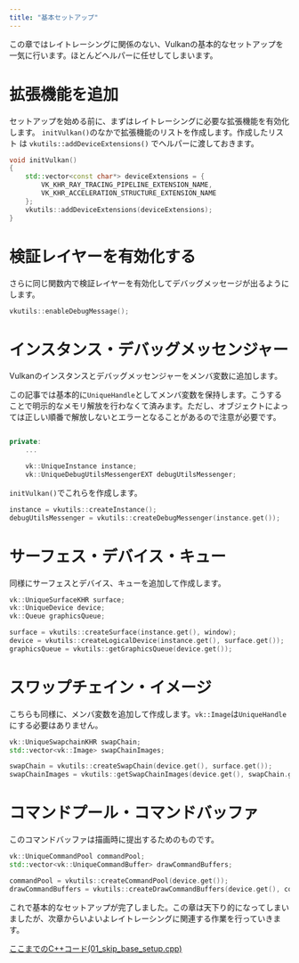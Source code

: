 ```yaml
---
title: "基本セットアップ"
---
```


この章ではレイトレーシングに関係のない、Vulkanの基本的なセットアップを一気に行います。ほとんどヘルパーに任せしてしまいます。

# 拡張機能を追加

セットアップを始める前に、まずはレイトレーシングに必要な拡張機能を有効化します。
`initVulkan()`のなかで拡張機能のリストを作成します。作成したリスト
は `vkutils::addDeviceExtensions()` でヘルパーに渡しておきます。

```cpp
void initVulkan()
{
    std::vector<const char*> deviceExtensions = {
        VK_KHR_RAY_TRACING_PIPELINE_EXTENSION_NAME,
        VK_KHR_ACCELERATION_STRUCTURE_EXTENSION_NAME
    };
    vkutils::addDeviceExtensions(deviceExtensions);
}
```

# 検証レイヤーを有効化する

さらに同じ関数内で検証レイヤーを有効化してデバッグメッセージが出るようにします。

```cpp
vkutils::enableDebugMessage();
```

# インスタンス・デバッグメッセンジャー

Vulkanのインスタンスとデバッグメッセンジャーをメンバ変数に追加します。

この記事では基本的に`UniqueHandle`としてメンバ変数を保持します。こうすることで明示的なメモリ解放を行わなくて済みます。ただし、オブジェクトによっては正しい順番で解放しないとエラーとなることがあるので注意が必要です。

```cpp

private:
    ...

    vk::UniqueInstance instance;
    vk::UniqueDebugUtilsMessengerEXT debugUtilsMessenger;
```

`initVulkan()`でこれらを作成します。
```cpp
instance = vkutils::createInstance();
debugUtilsMessenger = vkutils::createDebugMessenger(instance.get());
```

# サーフェス・デバイス・キュー

同様にサーフェスとデバイス、キューを追加して作成します。

```cpp
vk::UniqueSurfaceKHR surface;
vk::UniqueDevice device;
vk::Queue graphicsQueue;
```

```cpp
surface = vkutils::createSurface(instance.get(), window);
device = vkutils::createLogicalDevice(instance.get(), surface.get());
graphicsQueue = vkutils::getGraphicsQueue(device.get());
```

# スワップチェイン・イメージ

こちらも同様に、メンバ変数を追加して作成します。`vk::Image`は`UniqueHandle`にする必要はありません。

```cpp
vk::UniqueSwapchainKHR swapChain;
std::vector<vk::Image> swapChainImages;
```

```cpp
swapChain = vkutils::createSwapChain(device.get(), surface.get());
swapChainImages = vkutils::getSwapChainImages(device.get(), swapChain.get());
```

# コマンドプール・コマンドバッファ

このコマンドバッファは描画時に提出するためのものです。

```cpp
vk::UniqueCommandPool commandPool;
std::vector<vk::UniqueCommandBuffer> drawCommandBuffers;
```

```cpp
commandPool = vkutils::createCommandPool(device.get());
drawCommandBuffers = vkutils::createDrawCommandBuffers(device.get(), commandPool.get());
```

これで基本的なセットアップが完了しました。この章は天下り的になってしまいましたが、次章からいよいよレイトレーシングに関連する作業を行っていきます。

[ここまでのC++コード(01_skip_base_setup.cpp)](https://github.com/nishidate-yuki/vulkan_raytracing_from_scratch/blob/master/code/01_skip_base_setup.cpp)